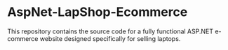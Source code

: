 # AspNet-LapShop-Ecommerce
This repository contains the source code for a fully functional ASP.NET e-commerce website designed specifically for selling laptops. 
